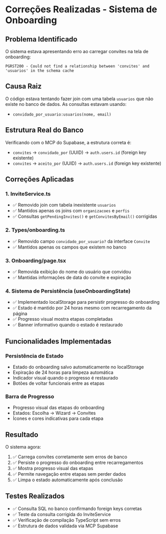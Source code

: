 # Correções Realizadas - Sistema de Onboarding

## Problema Identificado

O sistema estava apresentando erro ao carregar convites na tela de onboarding:
```
PGRST200 - Could not find a relationship between 'convites' and 'usuarios' in the schema cache
```

## Causa Raiz

O código estava tentando fazer join com uma tabela `usuarios` que não existe no banco de dados. As consultas estavam usando:
- `convidado_por_usuario:usuarios(nome, email)`

## Estrutura Real do Banco

Verificando com o MCP do Supabase, a estrutura correta é:
- `convites` → `convidado_por` (UUID) → `auth.users.id` (foreign key existente)
- `convites` → `aceito_por` (UUID) → `auth.users.id` (foreign key existente)

## Correções Aplicadas

### 1. InviteService.ts
- ✅ Removido join com tabela inexistente `usuarios`
- ✅ Mantidos apenas os joins com `organizacoes` e `perfis`
- ✅ Consultas `getPendingInvites()` e `getConvitesByEmail()` corrigidas

### 2. Types/onboarding.ts
- ✅ Removido campo `convidado_por_usuario?` da interface `Convite`
- ✅ Mantidos apenas os campos que existem no banco

### 3. Onboarding/page.tsx
- ✅ Removida exibição do nome do usuário que convidou
- ✅ Mantidas informações de data do convite e expiração

### 4. Sistema de Persistência (useOnboardingState)
- ✅ Implementado localStorage para persistir progresso do onboarding
- ✅ Estado é mantido por 24 horas mesmo com recarregamento da página
- ✅ Progresso visual mostra etapas completadas
- ✅ Banner informativo quando o estado é restaurado

## Funcionalidades Implementadas

### Persistência de Estado
- Estado do onboarding salvo automaticamente no localStorage
- Expiração de 24 horas para limpeza automática
- Indicador visual quando o progresso é restaurado
- Botões de voltar funcionais entre as etapas

### Barra de Progresso
- Progresso visual das etapas do onboarding
- Estados: Escolha → Wizard → Convites
- Ícones e cores indicativas para cada etapa

## Resultado

O sistema agora:
1. ✅ Carrega convites corretamente sem erros de banco
2. ✅ Persiste o progresso do onboarding entre recarregamentos
3. ✅ Mostra progresso visual das etapas
4. ✅ Permite navegação entre etapas sem perder dados
5. ✅ Limpa o estado automaticamente após conclusão

## Testes Realizados

- ✅ Consulta SQL no banco confirmando foreign keys corretas
- ✅ Teste da consulta corrigida do InviteService
- ✅ Verificação de compilação TypeScript sem erros
- ✅ Estrutura de dados validada via MCP Supabase
